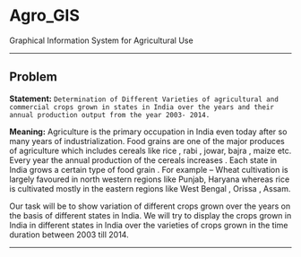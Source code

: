 # Agro_GIS
Graphical Information System for Agricultural Use

---
## Problem
**Statement:**
`Determination of Different Varieties of agricultural and commercial crops grown in states in India
over the years and their annual production output from the year 2003- 2014.`

**Meaning:**
Agriculture is the primary occupation in India even today after so many years of industrialization.
Food grains are one of the major produces of agriculture which includes cereals like rice , rabi ,
jowar, bajra , maize etc. Every year the annual production of the cereals increases . Each state in
India grows a certain type of food grain . For example – Wheat cultivation is largely favoured in north
western regions like Punjab, Haryana whereas rice is cultivated mostly in the eastern regions like
West Bengal , Orissa , Assam.

Our task will be to show variation of different crops grown over the years on the basis of different
states in India. We will try to display the crops grown in India in different states in India over the
varieties of crops grown in the time duration between 2003 till 2014.

---
